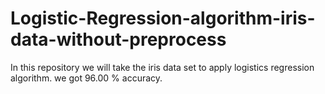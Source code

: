 # Logistic-Regression-algorithm-iris-data-without-preprocess
In this repository we will take the iris data set to apply logistics regression algorithm.  we got 96.00 % accuracy.
